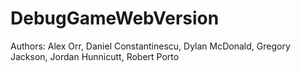 # DebugGameWebVersion

Authors: Alex Orr, Daniel Constantinescu, Dylan McDonald, Gregory Jackson, Jordan Hunnicutt, Robert Porto
